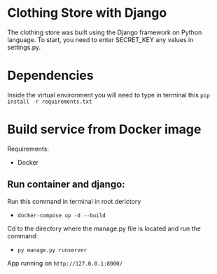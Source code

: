 # Clothing Store with Django

The clothing store was built using the Django framework on Python language. To start, you need to enter SECRET_KEY any values in settings.py.

# Dependencies

Inside the virtual environment you will need to type in terminal this `pip install -r requirements.txt`

# Build service from Docker image

Requirements:

- Docker

## Run container and django:

Run this command in terminal in root derictory

- `docker-compose up -d --build `

Cd to the directory where the manage.py file is located and run the command:

- `py manage.py runserver`

App running on `http://127.0.0.1:8000/`
